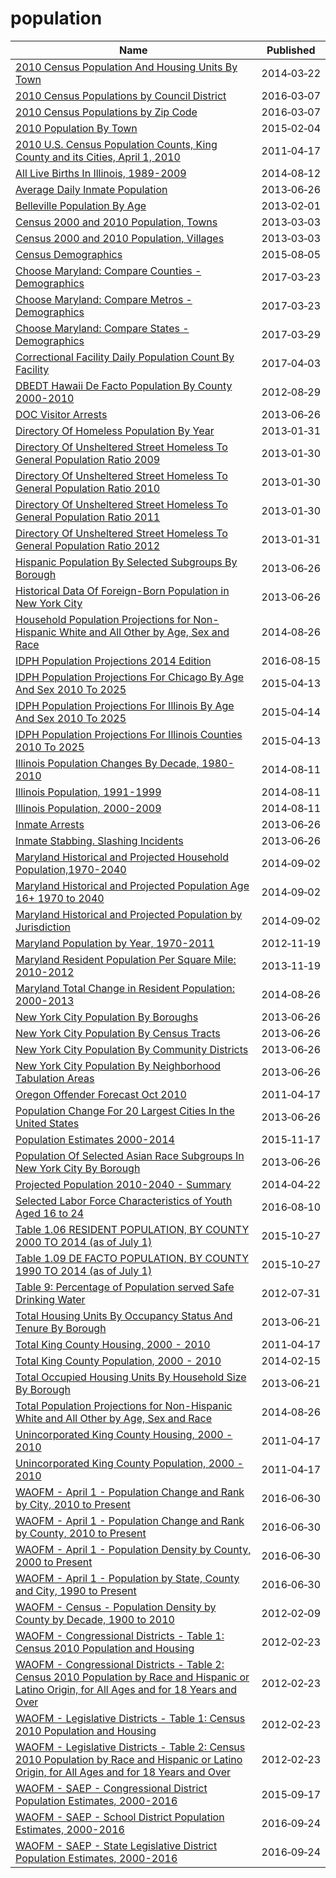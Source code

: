 # population

Name | Published
---- | ---------
[2010 Census Population And Housing Units By Town](../datasets/igy9-udjm.md) | 2014&#x2011;03&#x2011;22
[2010 Census Populations by Council District](../datasets/mgtg-vqs9.md) | 2016&#x2011;03&#x2011;07
[2010 Census Populations by Zip Code](../datasets/nxs9-385f.md) | 2016&#x2011;03&#x2011;07
[2010 Population By Town](../datasets/vnar-mt35.md) | 2015&#x2011;02&#x2011;04
[2010 U.S. Census Population Counts, King County and its Cities, April 1, 2010](../datasets/cavj-x985.md) | 2011&#x2011;04&#x2011;17
[All Live Births In Illinois, 1989-2009](../datasets/9e74-xdvk.md) | 2014&#x2011;08&#x2011;12
[Average Daily Inmate Population](../datasets/26ze-s5bx.md) | 2013&#x2011;06&#x2011;26
[Belleville Population By Age](../datasets/tz9p-xjrd.md) | 2013&#x2011;02&#x2011;01
[Census 2000 and 2010 Population, Towns](../datasets/fqf5-9nc2.md) | 2013&#x2011;03&#x2011;03
[Census 2000 and 2010 Population, Villages](../datasets/gxct-stum.md) | 2013&#x2011;03&#x2011;03
[Census Demographics](../datasets/xsrb-mxqt.md) | 2015&#x2011;08&#x2011;05
[Choose Maryland: Compare Counties - Demographics](../datasets/pa7d-u6hs.md) | 2017&#x2011;03&#x2011;23
[Choose Maryland: Compare Metros - Demographics](../datasets/h2qn-scd8.md) | 2017&#x2011;03&#x2011;23
[Choose Maryland: Compare States - Demographics](../datasets/8mc4-hxm7.md) | 2017&#x2011;03&#x2011;29
[Correctional Facility Daily Population Count By Facility](../datasets/n8x6-s299.md) | 2017&#x2011;04&#x2011;03
[DBEDT Hawaii De Facto Population By County 2000-2010](../datasets/i7pr-uy4x.md) | 2012&#x2011;08&#x2011;29
[DOC Visitor Arrests](../datasets/hm7r-w4y9.md) | 2013&#x2011;06&#x2011;26
[Directory Of Homeless Population By Year](../datasets/5t4n-d72c.md) | 2013&#x2011;01&#x2011;31
[Directory Of Unsheltered Street Homeless To General Population Ratio 2009](../datasets/x56h-7iwp.md) | 2013&#x2011;01&#x2011;30
[Directory Of Unsheltered Street Homeless To General Population Ratio 2010](../datasets/8kiv-2ukd.md) | 2013&#x2011;01&#x2011;30
[Directory Of Unsheltered Street Homeless To General Population Ratio 2011](../datasets/ivbu-e2q7.md) | 2013&#x2011;01&#x2011;30
[Directory Of Unsheltered Street Homeless To General Population Ratio 2012](../datasets/483x-fy9e.md) | 2013&#x2011;01&#x2011;31
[Hispanic Population By Selected Subgroups By Borough](../datasets/w9du-8cu6.md) | 2013&#x2011;06&#x2011;26
[Historical Data Of Foreign-Born Population in New York City](../datasets/8qru-nyj8.md) | 2013&#x2011;06&#x2011;26
[Household Population Projections for Non-Hispanic White and All Other by Age, Sex and Race](../datasets/2n4q-ikbx.md) | 2014&#x2011;08&#x2011;26
[IDPH Population Projections 2014 Edition](../datasets/6u8g-w2b6.md) | 2016&#x2011;08&#x2011;15
[IDPH Population Projections For Chicago By Age And Sex 2010 To 2025](../datasets/hqm8-38sz.md) | 2015&#x2011;04&#x2011;13
[IDPH Population Projections For Illinois By Age And Sex 2010 To 2025](../datasets/5m4f-swbm.md) | 2015&#x2011;04&#x2011;14
[IDPH Population Projections For Illinois Counties 2010 To 2025](../datasets/ntyz-weef.md) | 2015&#x2011;04&#x2011;13
[Illinois Population Changes By Decade, 1980-2010](../datasets/qqa4-ini8.md) | 2014&#x2011;08&#x2011;11
[Illinois Population, 1991-1999](../datasets/8zr5-fyn8.md) | 2014&#x2011;08&#x2011;11
[Illinois Population, 2000-2009](../datasets/qcyd-8efc.md) | 2014&#x2011;08&#x2011;11
[Inmate Arrests](../datasets/d4uz-6jaw.md) | 2013&#x2011;06&#x2011;26
[Inmate Stabbing. Slashing Incidents](../datasets/hve5-8z68.md) | 2013&#x2011;06&#x2011;26
[Maryland Historical and Projected Household Population,1970-2040](../datasets/fbii-ubkr.md) | 2014&#x2011;09&#x2011;02
[Maryland Historical and Projected Population Age 16+ 1970 to 2040](../datasets/7v47-92fa.md) | 2014&#x2011;09&#x2011;02
[Maryland Historical and Projected Population by Jurisdiction](../datasets/nnwx-dpqi.md) | 2014&#x2011;09&#x2011;02
[Maryland Population by Year, 1970-2011](../datasets/sk8g-4e43.md) | 2012&#x2011;11&#x2011;19
[Maryland Resident Population Per Square Mile: 2010-2012](../datasets/key9-38wi.md) | 2013&#x2011;11&#x2011;19
[Maryland Total Change in Resident Population: 2000-2013](../datasets/5ueh-pqc8.md) | 2014&#x2011;08&#x2011;26
[New York City Population By Boroughs](../datasets/9mhd-na2n.md) | 2013&#x2011;06&#x2011;26
[New York City Population By Census Tracts](../datasets/37cg-gxjd.md) | 2013&#x2011;06&#x2011;26
[New York City Population By Community Districts](../datasets/xi7c-iiu2.md) | 2013&#x2011;06&#x2011;26
[New York City Population By Neighborhood Tabulation Areas](../datasets/swpk-hqdp.md) | 2013&#x2011;06&#x2011;26
[Oregon Offender Forecast Oct 2010](../datasets/cri9-bfdw.md) | 2011&#x2011;04&#x2011;17
[Population Change For 20 Largest Cities In the United States](../datasets/6u6h-px7z.md) | 2013&#x2011;06&#x2011;26
[Population Estimates 2000-2014](../datasets/7dvm-92bt.md) | 2015&#x2011;11&#x2011;17
[Population Of Selected Asian Race Subgroups In New York City By Borough](../datasets/432v-a7hc.md) | 2013&#x2011;06&#x2011;26
[Projected Population 2010-2040 - Summary](../datasets/ph5g-sr3v.md) | 2014&#x2011;04&#x2011;22
[Selected Labor Force Characteristics of Youth Aged 16 to 24](../datasets/rrw8-ncwn.md) | 2016&#x2011;08&#x2011;10
[Table 1.06 RESIDENT POPULATION, BY COUNTY 2000 TO 2014 (as of July 1)](../datasets/hnpb-2rfi.md) | 2015&#x2011;10&#x2011;27
[Table 1.09 DE FACTO POPULATION, BY COUNTY 1990 TO 2014 (as of July 1)](../datasets/r7rd-74na.md) | 2015&#x2011;10&#x2011;27
[Table 9: Percentage of Population served Safe Drinking Water](../datasets/h53f-wetv.md) | 2012&#x2011;07&#x2011;31
[Total Housing Units By Occupancy Status And Tenure By Borough](../datasets/6qzy-b4x8.md) | 2013&#x2011;06&#x2011;21
[Total King County Housing, 2000 - 2010](../datasets/bs3e-nncv.md) | 2011&#x2011;04&#x2011;17
[Total King County Population, 2000 - 2010](../datasets/xa7q-is96.md) | 2014&#x2011;02&#x2011;15
[Total Occupied Housing Units By Household Size By Borough](../datasets/fmzx-suji.md) | 2013&#x2011;06&#x2011;21
[Total Population Projections for Non-Hispanic White and All Other by Age, Sex and Race](../datasets/5zc8-s5s9.md) | 2014&#x2011;08&#x2011;26
[Unincorporated King County Housing, 2000 - 2010](../datasets/pdjp-r9nt.md) | 2011&#x2011;04&#x2011;17
[Unincorporated King County Population, 2000 - 2010](../datasets/t7m5-d3dx.md) | 2011&#x2011;04&#x2011;17
[WAOFM - April 1 - Population Change and Rank by City, 2010 to Present](../datasets/mx53-9esf.md) | 2016&#x2011;06&#x2011;30
[WAOFM - April 1 - Population Change and Rank by County, 2010 to Present](../datasets/x2dd-99tj.md) | 2016&#x2011;06&#x2011;30
[WAOFM - April 1 - Population Density by County, 2000 to Present](../datasets/qhte-k48h.md) | 2016&#x2011;06&#x2011;30
[WAOFM - April 1 - Population by State, County and City, 1990 to Present](../datasets/tecv-qzfm.md) | 2016&#x2011;06&#x2011;30
[WAOFM - Census - Population Density by County by Decade, 1900 to 2010](../datasets/e6ip-wkqq.md) | 2012&#x2011;02&#x2011;09
[WAOFM - Congressional Districts - Table 1: Census 2010 Population and Housing](../datasets/um6h-4brj.md) | 2012&#x2011;02&#x2011;23
[WAOFM - Congressional Districts - Table 2: Census 2010 Population by Race and Hispanic or Latino Origin, for All Ages and for 18 Years and Over](../datasets/gexj-mqiq.md) | 2012&#x2011;02&#x2011;23
[WAOFM - Legislative Districts - Table 1: Census 2010 Population and Housing](../datasets/89me-k7y5.md) | 2012&#x2011;02&#x2011;23
[WAOFM - Legislative Districts - Table 2: Census 2010 Population by Race and Hispanic or Latino Origin, for All Ages and for 18 Years and Over](../datasets/di4y-k8za.md) | 2012&#x2011;02&#x2011;23
[WAOFM - SAEP - Congressional District Population Estimates, 2000-2016](../datasets/f4k2-vvp3.md) | 2015&#x2011;09&#x2011;17
[WAOFM - SAEP - School District Population Estimates, 2000-2016](../datasets/krb3-8st4.md) | 2016&#x2011;09&#x2011;24
[WAOFM - SAEP - State Legislative District Population Estimates, 2000-2016](../datasets/ryk4-3vjy.md) | 2016&#x2011;09&#x2011;24


